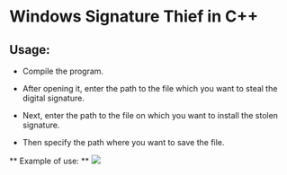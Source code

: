 # Windows Signature Thief in C++
## Usage:
- Compile the program.

- After opening it, enter the path to the file which you want to steal the digital signature.

- Next, enter the path to the file on which you want to install the stolen signature.

- Then specify the path where you want to save the file.

** Example of use: **
![](https://i.imgur.com/hjeMOfP.png)